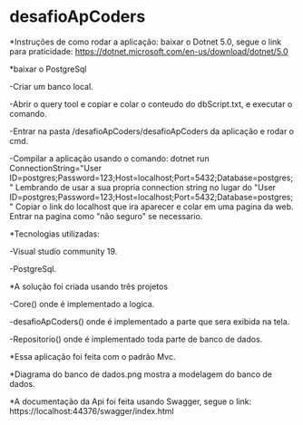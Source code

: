 # desafioApCoders

*Instruções de como rodar a aplicação:
baixar o Dotnet 5.0, segue o link para praticidade: https://dotnet.microsoft.com/en-us/download/dotnet/5.0

*baixar o PostgreSql

 -Criar um banco local.
 
 -Abrir o query tool e copiar e colar o conteudo do dbScript.txt, e executar o comando.

-Entrar na pasta /desafioApCoders/desafioApCoders da aplicação e rodar o cmd.

 -Compilar a aplicação usando o comando: dotnet run ConnectionString="User ID=postgres;Password=123;Host=localhost;Port=5432;Database=postgres;"
 Lembrando de usar a sua propria connection string no lugar do "User ID=postgres;Password=123;Host=localhost;Port=5432;Database=postgres;"
 Copiar o link do localhost que ira aparecer e colar em uma pagina da web.
 Entrar na pagina como "não seguro" se necessario.

*Tecnologias utilizadas:

 -Visual studio community 19.
 
 -PostgreSql.
 
 *A solução foi criada usando três projetos
 
  -Core() onde é implementado a logica.
  
  -desafioApCoders() onde é implementado a parte que sera exibida na tela.
  
  -Repositorio() onde é implementado toda parte de banco de dados.
  
  
*Essa aplicação foi feita com o padrão Mvc.

*Diagrama do banco de dados.png mostra a modelagem do banco de dados.

*A documentação da Api foi feita usando Swagger, segue o link: https://localhost:44376/swagger/index.html
